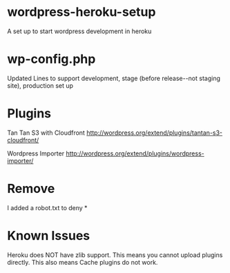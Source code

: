 wordpress-heroku-setup
======================

A set up to start wordpress development in heroku 

wp-config.php 
========================

Updated Lines to support development, stage (before release--not staging site), production set up

Plugins
=========================

Tan Tan S3 with Cloudfront
http://wordpress.org/extend/plugins/tantan-s3-cloudfront/

Wordpress Importer
http://wordpress.org/extend/plugins/wordpress-importer/


Remove
======================================
I added a robot.txt to deny * 


Known Issues
=======================================
Heroku does NOT have zlib support.  This means you cannot upload plugins directly.  This also means Cache plugins do not work.


